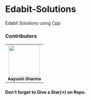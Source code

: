 # Edabit-Solutions
Edabit Solutions using Cpp

### Contributors
<!-- Don't Change under this line-->
<table>
    <tr>       
      <td align="center"><a href="https://github.com/aayushi-droid"><img src="https://avatars1.githubusercontent.com/u/59429424" width="100px;" alt=""/><br /><sub><b>Aayushi Sharma</b></sub></a></td>
    </tr>
</table>

#### Don't forget to Give a Star(⭐) on Repo.

